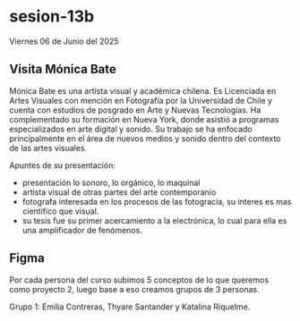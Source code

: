 # sesion-13b

Viernes 06 de Junio del 2025

## Visita Mónica Bate

Mónica Bate es una artista visual y académica chilena. Es Licenciada en Artes Visuales con mención en Fotografía por la Universidad de Chile y cuenta con estudios de posgrado en Arte y Nuevas Tecnologías. Ha complementado su formación en Nueva York, donde asistió a programas especializados en arte digital y sonido. Su trabajo se ha enfocado principalmente en el área de nuevos medios y sonido dentro del contexto de las artes visuales.

Apuntes de su presentación:

- presentación lo sonoro, lo orgánico, lo maquinal
- artista visual de otras partes del arte contemporanio
- fotografa interesada en los procesos de las fotogracia, su interes es mas cientifico que visual.
- su tesis fue su primer acercamiento a la electrónica, lo cual para ella es una amplificador de fenómenos.


## Figma

Por cada persona del curso subimos 5 conceptos de lo que queremos como proyecto 2, luego base a eso creamos grupos de 3 personas.

Grupo 1: Emilia Contreras, Thyare Santander y Katalina Riquelme.
